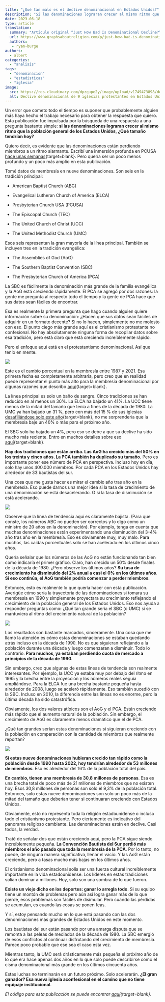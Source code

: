 ```yaml
---
title: "¿Qué tan malo es el declive denominacional en Estados Unidos?"
description: "Si las denominaciones lograran crecer al mismo ritmo que la población general de los Estados Unidos, ¿Qué tamaño tendrían hoy?"
date: 2023-06-18
type: article
translation:
  summary: "Artículo original “Just How Bad Is Denominational Decline?” escrito por Ryan Burge"
  url: https://www.graphsaboutreligion.com/p/just-how-bad-is-denominational-decline?utm_source=profile&utm_medium=reader2
  authors:
   - ryan-burge
authors:
  - albert
categories:
  - "analisis"
tags:
  - "denominacion"
  - "estadisticas"
  - "iglesia"
image:
  src: https://res.cloudinary.com/dpzgupe2y/image/upload/v1749473898/declive_denominacional_de_9_iglesias_protestantes_cruhdu.jpg
  alt: Declive denominacional de 9 iglesias protestantes en Estados Unidos
---
```


Un error que cometo todo el tiempo es suponer que probablemente alguien más haya hecho el trabajo necesario para obtener la respuesta que quiero. Esta publicación fue impulsada por la búsqueda de una respuesta a una pregunta bastante simple: **si las denominaciones lograran crecer al mismo ritmo que la población general de los Estados Unidos, ¿Qué tamaño tendrían hoy?**

Quiero decir, es evidente que las denominaciones están perdiendo miembros a un ritmo alarmante. Escribí una inmersión profunda en PCUSA [hace unas semanas](https://www.graphsaboutreligion.com/p/what-does-denominational-decline){target=blank}. Pero quería ser un poco menos profundo y un poco más amplio en esta publicación.

Tomé datos de membresía en nueve denominaciones. Son seis en la tradición principal:

- American Baptist Church (ABC)

- Evangelical Lutheran Church of America (ELCA)

- Presbyterian Church USA (PCUSA)

- The Episcopal Church (TEC)

- The United Church of Christ (UCC)

- The United Methodist Church (UMC)

Esos seis representan la gran mayoría de la línea principal. También se incluyen tres en la tradición evangélica:

- The Assemblies of God (AoG)

- The Southern Baptist Convention (SBC)

- The Presbyterian Church of America (PCA)

La SBC es fácilmente la denominación más grande de la familia evangélica y la AoG está creciendo rápidamente. El PCA se agregó por dos razones: la gente me pregunta al respecto todo el tiempo y la gente de PCA hace que sus datos sean fáciles de encontrar.

Esa es realmente la primera pregunta que hago cuando alguien quiere información sobre su denominación: ¿Hacen que sus datos sean fáciles de adquirir en un formato decente? Si no lo hacen, simplemente no me molesto con eso. El punto ciego más grande aquí es el cristianismo protestante no confesional. No hay absolutamente ninguna forma de recopilar datos sobre esa tradición, pero está claro que está creciendo increíblemente rápido.

Pero el enfoque aquí está en el protestantismo denominacional. Así que tenlo en mente.

![](https://res.cloudinary.com/dpzgupe2y/image/upload/v1749473898/declive_denominacional_de_9_iglesias_protestantes_cruhdu.jpg)

Este es el cambio porcentual en la membresía entre 1987 y 2021. Esa primera fecha es completamente arbitraria, pero creo que en realidad puede representar el punto más alto para la membresía denominacional por algunas razones que describo [aquí](https://religionnews.com/2022/04/13/how-americas-youth-lost-its-religion-in-1990s/){target=blank}.

La línea principal es solo un baño de sangre. Cinco tradiciones se han reducido en al menos un 30%. La ELCA ha bajado un 41%. La UCC tiene menos de la mitad del tamaño que tenía a fines de la década de 1980. La UMC ya han bajado un 31 %, pero con más del 15 % de sus iglesias [desafiliándose solo este año](https://www.catholicnewsagency.com/news/254504/thousands-of-united-methodist-churches-break-away-over-lgbtq-plus-disagreements){target=blank}, no me sorprendería que la membresía baje un 40% o más para el próximo año.

El SBC solo ha bajado un 4%, pero eso se debe a que su declive ha sido mucho más reciente. Entro en muchos detalles sobre eso [aquí](https://www.graphsaboutreligion.com/p/the-2022-data-on-the-southern-baptist){target=blank}.

**Hay dos tradiciones que están arriba. Las AoG ha crecido más del 50% en los treinta y cinco años. La PCA también ha duplicado su tamaño.** Pero es importante poner ese número de PCA en perspectiva. Incluso hoy en día, solo hay unos 400.000 miembros. Por cada PCA en los Estados Unidos hay alrededor de 33 bautistas del sur.

Una cosa que me gusta hacer es mirar el cambio año tras año en la membresía. Eso puede darnos una mejor idea si la tasa de crecimiento de una denominación se está desacelerando. O si la tasa de disminución se está acelerando.

![](https://res.cloudinary.com/dpzgupe2y/image/upload/v1749474045/porcentaje_de_cambio_en_el_tamano_de_membresia_ui7v7c.png)

Observe que la línea de tendencia aquí es claramente bajista. (Para que conste, los números ABC no pueden ser correctos y lo digo como un ministro de 20 años en la denominación). Por ejemplo, tenga en cuenta que muchas denominaciones están experimentando una disminución del 3-4% año tras año en la membresía. Eso es obviamente muy, muy malo. Para muchos, las caídas porcentuales solo se han acelerado en los últimos cinco años.

Quería señalar que los números de las AoG no están funcionando tan bien como indicaría el primer gráfico. Claro, han crecido un 50% desde finales de la década de 1980. ¿Pero observe los últimos años? **Su tasa de crecimiento ha disminuido del 2% anual a casi el 0% en los últimos años. Si eso continúa, el AoG también podría comenzar a perder miembros**.

Entonces, esto es realmente lo que quería hacer con esta publicación. Averigüe cómo sería la trayectoria de las denominaciones si tomara su membresía en 1990 y simplemente proyectara su crecimiento reflejando el crecimiento de la población general de los Estados Unidos. Eso nos ayuda a responder preguntas como: ¿Qué tan grande sería el SBC (o UMC) si se mantuviera al ritmo del crecimiento natural de la población?

![](https://res.cloudinary.com/dpzgupe2y/image/upload/v1749474142/projecion-y-actual-crecimiento-relacionado-con-poblacion_apdqun.png)

Los resultados son bastante marcados, sinceramente. Una cosa que me llamó la atención es cómo estas denominaciones se estaban quedando atrás incluso en la década de 1990. No es que siguieran reflejando a la población durante una década y luego comenzaran a disminuir. Todo lo contrario. **Para muchos, ya estaban perdiendo cuota de mercado a principios de la década de 1990.**

Sin embargo, creo que algunas de estas líneas de tendencia son realmente interesantes. Por ejemplo, la UCC ya estaba muy por debajo del ritmo en 1995 y la brecha entre la proyección y los números reales seguía ampliándose. Para la ELCA fue una brecha bastante pequeña hasta alrededor de 2008, luego se aceleró rápidamente. Eso también sucedió con la SBC. Incluso en 2010, la diferencia entre las líneas no es enorme, pero la última década ha sido catastrófica.

Obviamente, los dos valores atípicos son el AoG y el PCA. Están creciendo más rápido que el aumento natural de la población. Sin embargo, el crecimiento de AoG es claramente menos dramático que el de PCA.

¿Qué tan grandes serían estas denominaciones si siguieran creciendo con la población en comparación con la cantidad de miembros que realmente reportan?

![](https://res.cloudinary.com/dpzgupe2y/image/upload/v1749474204/tamano_proyectado_y_actual_tamano_de_las_denominaciones_en_2021_wcwdqp.png)

**Si estas nueve denominaciones hubieran crecido tan rápido como la población desde 1990 hasta 2022, hoy tendrían alrededor de 53 millones de miembros**. Eso es alrededor del 16% de la población total del país.

**En cambio, tienen una membresía de 30,8 millones de personas**. Esa es una brecha total de poco más de 21 millones de miembros que no existen hoy. Esos 30,8 millones de personas son solo el 9,3% de la población total. Entonces, solo estas nueve denominaciones son solo un poco más de la mitad del tamaño que deberían tener si continuaran creciendo con Estados Unidos.

Obviamente, esto no representa toda la religión estadounidense o incluso todo el cristianismo protestante. Pero ciertamente es indicativo del panorama religioso cambiante. Las denominaciones están en declive. Casi todos, la verdad.

Traté de señalar dos que están creciendo aquí, pero la PCA sigue siendo increíblemente pequeña. **La Convención Bautista del Sur perdió más miembros el año pasado que toda la membresía de la PCA**. Por lo tanto, no puede, de ninguna manera significativa, llenar el vacío. Y las AoG están creciendo, pero a tasas mucho más bajas en los últimos años.

El cristianismo denominacional solía ser una fuerza cultural increíblemente importante en la vida estadounidense. Los líderes en estas tradiciones solían dominar a millones. Hoy, solo son una sombra de lo que fueron.

**Existe un viejo dicho en los deportes: ganar lo arregla todo**. Si su equipo tiene un montón de problemas pero aún así logra ganar más de lo que pierde, esos problemas son fáciles de disimular. Pero cuando las pérdidas se acumulan, es cuando las cosas se ponen feas.

Y sí, estoy pensando mucho en lo que está pasando con las dos denominaciones más grandes de Estados Unidos en este momento.

Los bautistas del sur están pasando por una amarga disputa que se remonta a las peleas de mediados de la década de 1980. La SBC emergió de esos conflictos al continuar disfrutando del crecimiento de membresía. Parece poco probable que ese sea el caso esta vez.

Mientras tanto, la UMC será drásticamente más pequeña el próximo año de lo que era hace apenas dos años en lo que solo puede describirse como el cisma denominacional más grande en los últimos cincuenta años.

Estas luchas no terminarán en un futuro próximo. Solo acelerarán. **¿El gran ganador? Esa nueva iglesia aconfesional en el camino que no tiene equipaje institucional.**

_El código para esta publicación se puede encontrar [aquí](https://gist.github.com/ryanburge/aceef54c8a15131469b4573df3fea7c9){target=blank}._
